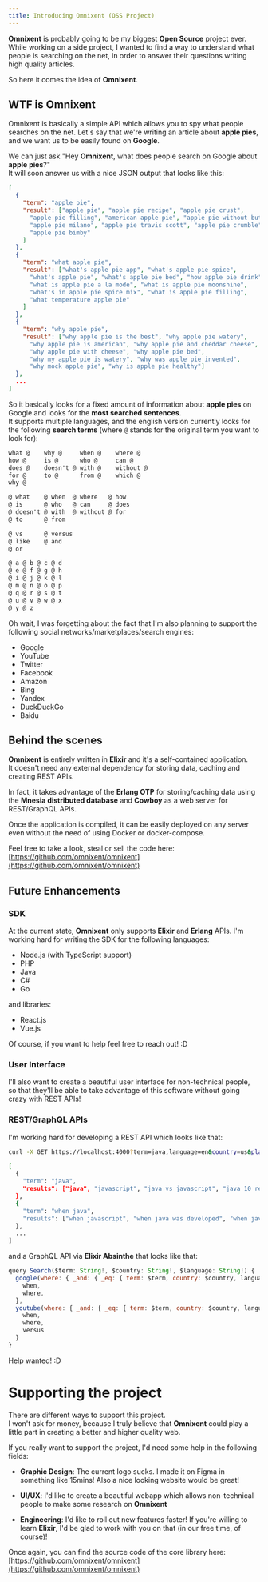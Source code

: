 ```yaml
---
title: Introducing Omnixent (OSS Project)
---
```


**Omnixent** is probably going to be my biggest **Open Source** project ever.\
While working on a side project, I wanted to find a way to understand what people is searching on the net, in order to answer their questions writing high quality articles.

So here it comes the idea of **Omnixent**.

## WTF is Omnixent

Omnixent is basically a simple API which allows you to spy what people searches on the net. Let's say that we're writing an article about **apple pies**, and we want us to be easily found on **Google**.

We can just ask "Hey **Omnixent**, what does people search on Google about **apple pies**?" \
It will soon answer us with a nice JSON output that looks like this:

```json
[
  {
    "term": "apple pie",
    "result": ["apple pie", "apple pie recipe", "apple pie crust",
      "apple pie filling", "american apple pie", "apple pie without butter",
      "apple pie milano", "apple pie travis scott", "apple pie crumble",
      "apple pie bimby"
    ]
  },
  {
    "term": "what apple pie",
    "result": ["what's apple pie app", "what's apple pie spice",
      "what's apple pie", "what's apple pie bed", "how apple pie drink",
      "what is apple pie a la mode", "what is apple pie moonshine",
      "what's in apple pie spice mix", "what is apple pie filling",
      "what temperature apple pie"
    ]
  },
  {
    "term": "why apple pie",
    "result": ["why apple pie is the best", "why apple pie watery",
      "why apple pie is american", "why apple pie and cheddar cheese",
      "why apple pie with cheese", "why apple pie bed",
      "why my apple pie is watery", "why was apple pie invented",
      "why mock apple pie", "why is apple pie healthy"]
  },
  ...
]
```

So it basically looks for a fixed amount of information about **apple pies** on Google and looks for the **most searched sentences**. \
It supports multiple languages, and the english version currently looks for the following **search terms** (where `@` stands for the original term you want to look for):

```txt
what @    why @     when @    where @
how @     is @      who @     can @
does @    doesn't @ with @    without @
for @     to @      from @    which @
why @

@ what    @ when  @ where   @ how
@ is      @ who   @ can     @ does
@ doesn't @ with  @ without @ for
@ to      @ from

@ vs      @ versus
@ like    @ and
@ or

@ a @ b @ c @ d
@ e @ f @ g @ h
@ i @ j @ k @ l
@ m @ n @ o @ p
@ q @ r @ s @ t 
@ u @ v @ w @ x
@ y @ z
```

Oh wait, I was forgetting about the fact that I'm also planning to support the following social networks/marketplaces/search engines:

- Google
- YouTube
- Twitter
- Facebook
- Amazon
- Bing
- Yandex
- DuckDuckGo
- Baidu

## Behind the scenes
**Omnixent** is entirely written in **Elixir** and it's a self-contained application.\
It doesn't need any external dependency for storing data, caching and creating REST APIs.

In fact, it takes advantage of the **Erlang OTP** for storing/caching data using the **Mnesia distributed database** and **Cowboy** as a web server for REST/GraphQL APIs.

Once the application is compiled, it can be easily deployed on any server even without the need of using Docker or docker-compose.

Feel free to take a look, steal or sell the code here: [https://github.com/omnixent/omnixent](https://github.com/omnixent/omnixent)

## Future Enhancements

### SDK
At the current state, **Omnixent** only supports **Elixir** and **Erlang** APIs. I'm working hard for writing the SDK for the following languages:

- Node.js (with TypeScript support)
- PHP
- Java
- C#
- Go

and libraries:

- React.js
- Vue.js

Of course, if you want to help feel free to reach out! :D

### User Interface

I'll also want to create a beautiful user interface for non-technical people, so that they'll be able to take advantage of this software without going crazy with REST APIs!

### REST/GraphQL APIs

I'm working hard for developing a REST API which looks like that:

```bash
curl -X GET https://localhost:4000?term=java,language=en&country=us&platform=google

[
  {
    "term": "java",
    "results": ["java", "javascript", "java vs javascript", "java 10 repl", "java jdk"]
  },
  {
    "term": "when java",
    "results": ["when javascript", "when java was developed", "when java 1.8 released"]
  },
  ...
]
```

and a GraphQL API via **Elixir Absinthe** that looks like that:

```javascript
query Search($term: String!, $country: String!, $language: String!) {
  google(where: { _and: { _eq: { term: $term, country: $country, language $language } }}) {
    when,
    where,
  },
  youtube(where: { _and: { _eq: { term: $term, country: $country, language $language } }}) {
    when,
    where,
    versus
  }
}
```

Help wanted! :D

# Supporting the project
There are different ways to support this project. \
I won't ask for money, because I truly believe that **Omnixent** could play a little part in creating a better and higher quality web.

If you really want to support the project, I'd need some help in the following fields:

- **Graphic Design**: The current logo sucks. I made it on Figma in something like 15mins! Also a nice looking website would be great!

- **UI/UX**: I'd like to create a beautiful webapp which allows non-technical people to make some research on **Omnixent**

- **Engineering**: I'd like to roll out new features faster! If you're willing to learn **Elixir**, I'd be glad to work with you on that (in our free time, of course)!

Once again, you can find the source code of the core library here: [https://github.com/omnixent/omnixent](https://github.com/omnixent/omnixent)